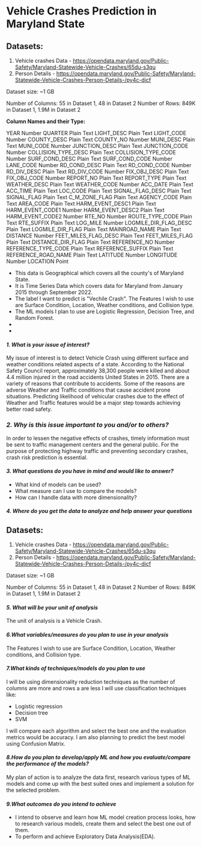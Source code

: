 # Vehicle Crashes Prediction in Maryland State

## Datasets:
1. Vehicle crashes Data - https://opendata.maryland.gov/Public-Safety/Maryland-Statewide-Vehicle-Crashes/65du-s3qu
2. Person Details - https://opendata.maryland.gov/Public-Safety/Maryland-Statewide-Vehicle-Crashes-Person-Details-/py4c-dicf

Dataset size: ~1 GB

Number of Columns: 55 in Dataset 1, 48 in Dataset 2
Number of Rows: 849K in Dataset 1, 1.9M in Dataset 2


**Column Names and their Type:**

YEAR	Number
QUARTER	Plain Text
LIGHT_DESC	Plain Text
LIGHT_CODE	Number
COUNTY_DESC	Plain Text
COUNTY_NO	Number
MUNI_DESC	Plain Text
MUNI_CODE	Number
JUNCTION_DESC	Plain Text
JUNCTION_CODE	Number
COLLISION_TYPE_DESC	Plain Text
COLLISION_TYPE_CODE	Number
SURF_COND_DESC	Plain Text
SURF_COND_CODE	Number
LANE_CODE	Number
RD_COND_DESC	Plain Text
RD_COND_CODE	Number
RD_DIV_DESC	Plain Text
RD_DIV_CODE	Number
FIX_OBJ_DESC	Plain Text
FIX_OBJ_CODE	Number
REPORT_NO	Plain Text
REPORT_TYPE	Plain Text
WEATHER_DESC	Plain Text
WEATHER_CODE	Number
ACC_DATE	Plain Text
ACC_TIME	Plain Text
LOC_CODE	Plain Text
SIGNAL_FLAG_DESC	Plain Text
SIGNAL_FLAG	Plain Text
C_M_ZONE_FLAG	Plain Text
AGENCY_CODE	Plain Text
AREA_CODE	Plain Text
HARM_EVENT_DESC1	Plain Text
HARM_EVENT_CODE1	Number
HARM_EVENT_DESC2	Plain Text
HARM_EVENT_CODE2	Number
RTE_NO	Number
ROUTE_TYPE_CODE	Plain Text
RTE_SUFFIX	Plain Text
LOG_MILE	Number
LOGMILE_DIR_FLAG_DESC	Plain Text
LOGMILE_DIR_FLAG	Plain Text
MAINROAD_NAME	Plain Text
DISTANCE	Number
FEET_MILES_FLAG_DESC	Plain Text
FEET_MILES_FLAG	Plain Text
DISTANCE_DIR_FLAG	Plain Text
REFERENCE_NO	Number
REFERENCE_TYPE_CODE	Plain Text
REFERENCE_SUFFIX	Plain Text
REFERENCE_ROAD_NAME	Plain Text
LATITUDE	Number
LONGITUDE	Number
LOCATION	Point

- This data is Geographical which covers all the county's of Maryland State.
- It is Time Series Data which covers data for Maryland from January 2015 through September 2022.
- The label I want to predict is "Vechile Crash". The Features I wish to use are Surface Condition, Location, Weather conditions, and Collision type.
-  The ML models I plan to use are Logistic Regression, Decision Tree, and Random Forest.
-   
- 


#### _1. What is your issue of interest?_
 
My issue of interest is to detect Vehicle Crash using different surface and weather conditions related aspects of a state. According to the National Safety Council report, approximately 38,300 people were killed and about 4.4 million injured in the road accidents United States in 2015. There are a variety of reasons that contribute to accidents. Some of the reasons are adverse Weather and Traffic conditions that cause accident prone situations. Predicting likelihood of vehicular crashes due to the effect of Weather and Traffic features would be a major step towards achieving better road safety.

### _2. Why is this issue important to you and/or to others?_

In order to lessen the negative effects of crashes, timely information must be sent to traffic management centers and the general public. For the purpose of protecting highway traffic and preventing secondary crashes, crash risk prediction is essential.

#### _3. What questions do you have in mind and would like to answer?_

- What kind of models can be used?
- What measure can I use to compare the models?
- How can I handle data with more dimensionality?

#### _4. Where do you get the data to analyze and help answer your questions_
## Datasets:
1. Vehicle crashes Data - https://opendata.maryland.gov/Public-Safety/Maryland-Statewide-Vehicle-Crashes/65du-s3qu
2. Person Details - https://opendata.maryland.gov/Public-Safety/Maryland-Statewide-Vehicle-Crashes-Person-Details-/py4c-dicf

Dataset size: ~1 GB

Number of Columns: 55 in Dataset 1, 48 in Dataset 2
Number of Rows: 849K in Dataset 1, 1.9M in Dataset 2

#### _5. What will be your unit of analysis_
The unit of analysis is a Vehicle Crash.

#### _6.What variables/measures do you plan to use in your analysis_

The Features I wish to use are Surface Condition, Location, Weather conditions, and Collision type.


#### _7.What kinds of techniques/models do you plan to use_
I will be using dimensionality reduction techniques as the number of columns are more and rows a are less
I will use classification techniques like:
- Logistic regression
- Decision tree 
- SVM

 I will compare each algorithm and select the best one and the evaluation metrics would be accuracy. I am also planning to predict the best model using Confusion Matrix.
 
 
 #### _8.How do you plan to develop/apply ML and how you evaluate/compare the performance of the models?_
My plan of action is to analyze the data first, research various types of ML models and come up with the best suited ones and implement a solution for the selected problem.


#### _9.What outcomes do you intend to achieve_
- I intend to observe and learn how ML model creation process looks, how to research various models, create them and select the best one out of them.
- To perform and achieve Exploratory Data Analysis(EDA).

